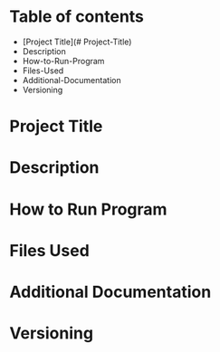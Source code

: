 # Table of contents
  - [Project Title](# Project-Title)
  - Description
  - How-to-Run-Program
  - Files-Used
  - Additional-Documentation
  - Versioning
# Project Title
# Description
# How to Run Program
# Files Used
# Additional Documentation
# Versioning
